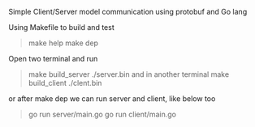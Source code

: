 Simple Client/Server model communication using protobuf and Go lang

Using Makefile to build and test
> make help
> make dep

Open two terminal and run
> make build_server
> ./server.bin
and in another terminal
> make build_client
> ./clent.bin

or after make dep
we can run server and client, like below too
> go run server/main.go
> go run client/main.go
